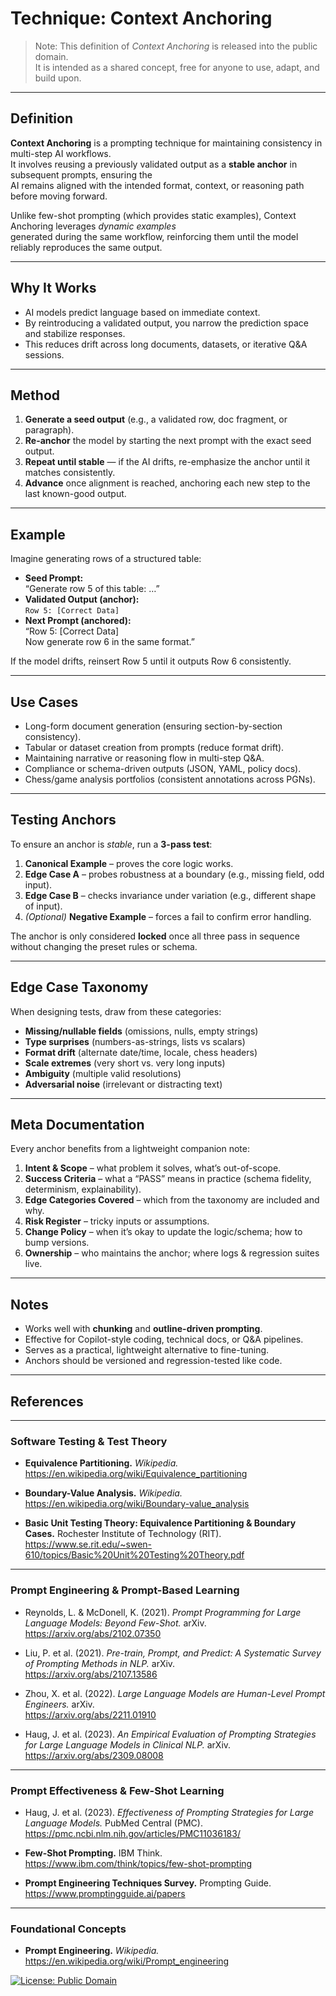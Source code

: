 # Technique: Context Anchoring

> Note: This definition of *Context Anchoring* is released into the public domain.  
> It is intended as a shared concept, free for anyone to use, adapt, and build upon.  

---

## Definition
**Context Anchoring** is a prompting technique for maintaining consistency in multi-step AI workflows.  
It involves reusing a previously validated output as a **stable anchor** in subsequent prompts, ensuring the  
AI remains aligned with the intended format, context, or reasoning path before moving forward.  

Unlike few-shot prompting (which provides static examples), Context Anchoring leverages *dynamic examples*  
generated during the same workflow, reinforcing them until the model reliably reproduces the same output.  

---

## Why It Works
- AI models predict language based on immediate context.  
- By reintroducing a validated output, you narrow the prediction space and stabilize responses.  
- This reduces drift across long documents, datasets, or iterative Q&A sessions.  

---

## Method
1. **Generate a seed output** (e.g., a validated row, doc fragment, or paragraph).  
2. **Re-anchor** the model by starting the next prompt with the exact seed output.  
3. **Repeat until stable** — if the AI drifts, re-emphasize the anchor until it matches consistently.  
4. **Advance** once alignment is reached, anchoring each new step to the last known-good output.  

---

## Example
Imagine generating rows of a structured table:  

- **Seed Prompt:**  
  “Generate row 5 of this table: …”  
- **Validated Output (anchor):**  
  `Row 5: [Correct Data]`  
- **Next Prompt (anchored):**  
  “Row 5: [Correct Data]  
   Now generate row 6 in the same format.”  

If the model drifts, reinsert Row 5 until it outputs Row 6 consistently.  

---

## Use Cases
- Long-form document generation (ensuring section-by-section consistency).  
- Tabular or dataset creation from prompts (reduce format drift).  
- Maintaining narrative or reasoning flow in multi-step Q&A.  
- Compliance or schema-driven outputs (JSON, YAML, policy docs).  
- Chess/game analysis portfolios (consistent annotations across PGNs).  

---

## Testing Anchors
To ensure an anchor is *stable*, run a **3-pass test**:  

1. **Canonical Example** – proves the core logic works.  
2. **Edge Case A** – probes robustness at a boundary (e.g., missing field, odd input).  
3. **Edge Case B** – checks invariance under variation (e.g., different shape of input).  
4. *(Optional)* **Negative Example** – forces a fail to confirm error handling.  

The anchor is only considered **locked** once all three pass in sequence without changing the preset rules or schema.  

---

## Edge Case Taxonomy
When designing tests, draw from these categories:  
- **Missing/nullable fields** (omissions, nulls, empty strings)  
- **Type surprises** (numbers-as-strings, lists vs scalars)  
- **Format drift** (alternate date/time, locale, chess headers)  
- **Scale extremes** (very short vs. very long inputs)  
- **Ambiguity** (multiple valid resolutions)  
- **Adversarial noise** (irrelevant or distracting text)  

---

## Meta Documentation
Every anchor benefits from a lightweight companion note:  

1. **Intent & Scope** – what problem it solves, what’s out-of-scope.  
2. **Success Criteria** – what a “PASS” means in practice (schema fidelity, determinism, explainability).  
3. **Edge Categories Covered** – which from the taxonomy are included and why.  
4. **Risk Register** – tricky inputs or assumptions.  
5. **Change Policy** – when it’s okay to update the logic/schema; how to bump versions.  
6. **Ownership** – who maintains the anchor; where logs & regression suites live.  

---

## Notes
- Works well with **chunking** and **outline-driven prompting**.  
- Effective for Copilot-style coding, technical docs, or Q&A pipelines.  
- Serves as a practical, lightweight alternative to fine-tuning.  
- Anchors should be versioned and regression-tested like code.  

---
## References
---

### Software Testing & Test Theory
- **Equivalence Partitioning.** *Wikipedia.*  
  <https://en.wikipedia.org/wiki/Equivalence_partitioning>

- **Boundary-Value Analysis.** *Wikipedia.*  
  <https://en.wikipedia.org/wiki/Boundary-value_analysis>

- **Basic Unit Testing Theory: Equivalence Partitioning & Boundary Cases.** Rochester Institute of Technology (RIT).  
  <https://www.se.rit.edu/~swen-610/topics/Basic%20Unit%20Testing%20Theory.pdf>

---

### Prompt Engineering & Prompt-Based Learning
- Reynolds, L. & McDonell, K. (2021). *Prompt Programming for Large Language Models: Beyond Few-Shot.* arXiv.  
  <https://arxiv.org/abs/2102.07350>

- Liu, P. et al. (2021). *Pre-train, Prompt, and Predict: A Systematic Survey of Prompting Methods in NLP.* arXiv.  
  <https://arxiv.org/abs/2107.13586>

- Zhou, X. et al. (2022). *Large Language Models are Human-Level Prompt Engineers.* arXiv.  
  <https://arxiv.org/abs/2211.01910>

- Haug, J. et al. (2023). *An Empirical Evaluation of Prompting Strategies for Large Language Models in Clinical NLP.* arXiv.  
  <https://arxiv.org/abs/2309.08008>

---

### Prompt Effectiveness & Few-Shot Learning
- Haug, J. et al. (2023). *Effectiveness of Prompting Strategies for Large Language Models.* PubMed Central (PMC).  
  <https://pmc.ncbi.nlm.nih.gov/articles/PMC11036183/>

- **Few-Shot Prompting.** IBM Think.  
  <https://www.ibm.com/think/topics/few-shot-prompting>

- **Prompt Engineering Techniques Survey.** Prompting Guide.  
  <https://www.promptingguide.ai/papers>

---

### Foundational Concepts
- **Prompt Engineering.** *Wikipedia.*  
  <https://en.wikipedia.org/wiki/Prompt_engineering>


[![License: Public Domain](https://img.shields.io/badge/license-Public%20Domain-brightgreen.svg)](#license--usage-for-chess)
